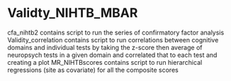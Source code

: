 # Validty_NIHTB_MBAR
cfa_nihtb2 contains script to run the series of confirmatory factor analysis
Validity_correlation contains script to run correlations between cognitive domains and individual tests by taking the z-score then average of neuropsych tests in a given domain and correlated that to each test and creating a plot
MR_NIHTBscores contains script to run hierarchical regressions (site as covariate) for all the composite scores
